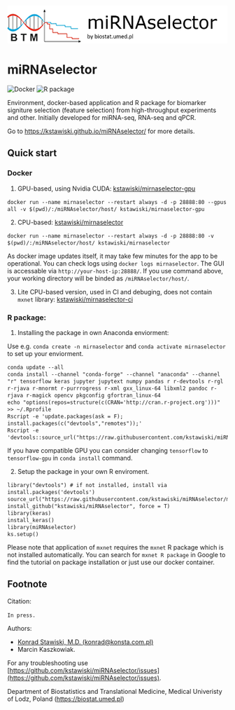 ![](vignettes/logo.png)

# miRNAselector

![Docker](https://github.com/kstawiski/miRNAselector/workflows/Docker/badge.svg) ![R package](https://github.com/kstawiski/miRNAselector/workflows/R%20package/badge.svg)

Environment, docker-based application and R package for biomarker signiture selection (feature selection) from high-throughput experiments and other. Initially developed for miRNA-seq, RNA-seq and qPCR.

Go to https://kstawiski.github.io/miRNAselector/ for more details.

## Quick start

### Docker 


1. GPU-based, using Nvidia CUDA: [kstawiski/mirnaselector-gpu](https://hub.docker.com/r/kstawiski/mirnaselector-gpu)

```
docker run --name mirnaselector --restart always -d -p 28888:80 --gpus all -v $(pwd)/:/miRNAselector/host/ kstawiski/mirnaselector-gpu
```

2. CPU-based: [kstawiski/mirnaselector](https://hub.docker.com/r/kstawiski/mirnaselector)

```
docker run --name mirnaselector --restart always -d -p 28888:80 -v $(pwd)/:/miRNAselector/host/ kstawiski/mirnaselector
```

As docker image updates itself, it may take few minutes for the app to be operational. You can check logs using `docker logs mirnaselector`. The GUI is accessable via `http://your-host-ip:28888/`. If you use command above, your working directory will be binded as `/miRNAselector/host/`.

3. Lite CPU-based version, used in CI and debuging, does not contain `mxnet` library: [kstawiski/mirnaselector-ci](https://hub.docker.com/r/kstawiski/mirnaselector-ci)

### R package:

1. Installing the package in own Anaconda enviorment:

Use e.g. `conda create -n mirnaselector` and `conda activate mirnaselector` to set up your enviorment. 

```
conda update --all 
conda install --channel "conda-forge" --channel "anaconda" --channel "r" tensorflow keras jupyter jupytext numpy pandas r r-devtools r-rgl r-rjava r-mnormt r-purrrogress r-xml gxx_linux-64 libxml2 pandoc r-rjava r-magick opencv pkgconfig gfortran_linux-64
echo "options(repos=structure(c(CRAN='http://cran.r-project.org')))" >> ~/.Rprofile
Rscript -e 'update.packages(ask = F); install.packages(c("devtools","remotes"));'
Rscript -e 'devtools::source_url("https://raw.githubusercontent.com/kstawiski/miRNAselector/master/vignettes/setup.R")'
```

If you have compatible GPU you can consider changing `tensorflow` to `tensorflow-gpu` in `conda install` command.

2. Setup the package in your own R enviroment.

```
library("devtools") # if not installed, install via install.packages('devtools')
source_url("https://raw.githubusercontent.com/kstawiski/miRNAselector/master/vignettes/setup.R")
install_github("kstawiski/miRNAselector", force = T)
library(keras)
install_keras()
library(miRNAselector)
ks.setup()
```

Please note that application of `mxnet` requires the `mxnet` R package which is not installed automatically. You can search for `mxnet R package` in Google to find the tutorial on package installation or just use our docker container.

## Footnote

Citation:

`In press.`

Authors:

- [Konrad Stawiski, M.D. (konrad@konsta.com.pl)](https://konsta.com.pl)
- Marcin Kaszkowiak.

For any troubleshooting use [https://github.com/kstawiski/miRNAselector/issues](https://github.com/kstawiski/miRNAselector/issues).

Department of Biostatistics and Translational Medicine, Medical Univeristy of Lodz, Poland (https://biostat.umed.pl) 
